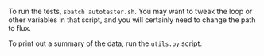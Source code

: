 To run the tests, `sbatch autotester.sh`. You may want to tweak the loop or other variables in that script, and you will certainly need to change the path to flux.

To print out a summary of the data, run the `utils.py` script.